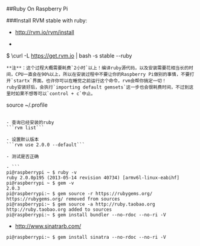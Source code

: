 ##Ruby On Raspberry Pi

###Install RVM stable with ruby:

- http://rvm.io/rvm/install

- ```
$ \curl -L https://get.rvm.io | bash -s stable --ruby
```  
**注**：这个过程大概需要耗费`2小时`以上！编译ruby源代码，以及安装需要花相当长的时间，CPU一直会在90%以上，所以在安装过程中不要让你的Raspberry Pi做别的事情，不要打开`startx`界面。也许你可以在睡觉之前运行这个命令，rvm会帮你搞定一切！  
ruby安装好后，会执行`importing default gemsets`这一步也会很耗费时间，不过到这里时如果不想等可以`control + c`中止。  
```
source ~/.profile
```

- 查询已经安装的ruby   
```rvm list```

- 设置默认版本  
```rvm use 2.0.0 --default```

- 测试是否正确  

- ```
pi@raspberrypi ~ $ ruby -v
ruby 2.0.0p195 (2013-05-14 revision 40734) [armv6l-linux-eabihf]
pi@raspberrypi ~ $ gem -v
2.0.3
pi@raspberrypi:~ $ gem source -r https://rubygems.org/
https://rubygems.org/ removed from sources
pi@raspberrypi:~ $ gem source -a http://ruby.taobao.org
http://ruby.taobao.org added to sources
pi@raspberrypi:~ $ gem install bundler --no-rdoc --no-ri -V
```


- http://www.sinatrarb.com/  
```
pi@raspberrypi:~ $ gem install sinatra --no-rdoc --no-ri -V  
```  
